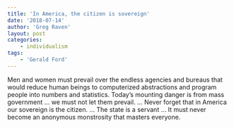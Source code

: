 ```yaml
---
title: 'In America, the citizen is sovereign'
date: '2018-07-14'
author: 'Greg Raven'
layout: post
categories:
    - individualism
tags:
    - 'Gerald Ford'
---
```


Men and women must prevail over the endless agencies and bureaus that would reduce human beings to computerized abstractions and program people into numbers and statistics. Today’s mounting danger is from mass government … we must not let them prevail. … Never forget that in America our sovereign is the citizen. … The state is a servant … It must never become an anonymous monstrosity that masters everyone.